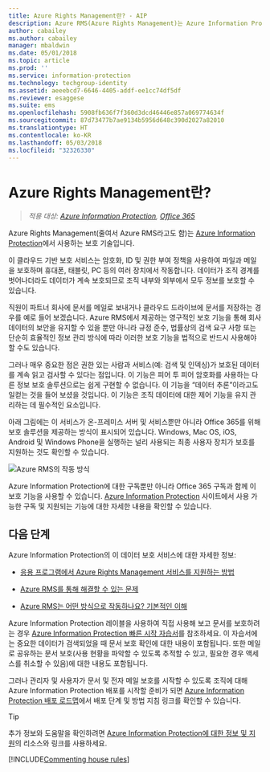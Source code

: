 ```yaml
---
title: Azure Rights Management란? - AIP
description: Azure RMS(Azure Rights Management)는 Azure Information Protection에서 사용하는 보호 기술입니다.
author: cabailey
ms.author: cabailey
manager: mbaldwin
ms.date: 05/01/2018
ms.topic: article
ms.prod: ''
ms.service: information-protection
ms.technology: techgroup-identity
ms.assetid: aeeebcd7-6646-4405-addf-ee1cc74df5df
ms.reviewer: esaggese
ms.suite: ems
ms.openlocfilehash: 5908fb636f7f360d3dcd46446e857a069774634f
ms.sourcegitcommit: 87d73477b7ae9134b5956d648c390d2027a82010
ms.translationtype: HT
ms.contentlocale: ko-KR
ms.lasthandoff: 05/03/2018
ms.locfileid: "32326330"
---
```

# <a name="what-is-azure-rights-management"></a>Azure Rights Management란?

>*적용 대상: [Azure Information Protection](https://azure.microsoft.com/pricing/details/information-protection), [Office 365](http://download.microsoft.com/download/E/C/F/ECF42E71-4EC0-48FF-AA00-577AC14D5B5C/Azure_Information_Protection_licensing_datasheet_EN-US.pdf)*


Azure Rights Management(줄여서 Azure RMS라고도 함)는 [Azure Information Protection](what-is-information-protection.md)에서 사용하는 보호 기술입니다.

이 클라우드 기반 보호 서비스는 암호화, ID 및 권한 부여 정책을 사용하여 파일과 메일을 보호하며 휴대폰, 태블릿, PC 등의 여러 장치에서 작동합니다. 데이터가 조직 경계를 벗어나더라도 데이터가 계속 보호되므로 조직 내부와 외부에서 모두 정보를 보호할 수 있습니다.

직원이 파트너 회사에 문서를 메일로 보내거나 클라우드 드라이브에 문서를 저장하는 경우를 예로 들어 보겠습니다. Azure RMS에서 제공하는 영구적인 보호 기능을 통해 회사 데이터의 보안을 유지할 수 있을 뿐만 아니라 규정 준수, 법률상의 검색 요구 사항 또는 단순히 효율적인 정보 관리 방식에 따라 이러한 보호 기능을 법적으로 반드시 사용해야 할 수도 있습니다.

그러나 매우 중요한 점은 권한 있는 사람과 서비스(예: 검색 및 인덱싱)가 보호된 데이터를 계속 읽고 검사할 수 있다는 점입니다. 이 기능은 피어 투 피어 암호화를 사용하는 다른 정보 보호 솔루션으로는 쉽게 구현할 수 없습니다. 이 기능을 “데이터 추론”이라고도 일컫는 것을 들어 보셨을 것입니다. 이 기능은 조직 데이터에 대한 제어 기능을 유지 관리하는 데 필수적인 요소입니다.

아래 그림에는 이 서비스가 온-프레미스 서버 및 서비스뿐만 아니라 Office 365를 위해 보호 솔루션을 제공하는 방식이 표시되어 있습니다. Windows, Mac OS, iOS, Android 및 Windows Phone을 실행하는 널리 사용되는 최종 사용자 장치가 보호를 지원하는 것도 확인할 수 있습니다.


![Azure RMS의 작동 방식](../media/AzRMS_elements.png)

Azure Information Protection에 대한 구독뿐만 아니라 Office 365 구독과 함께 이 보호 기능을 사용할 수 있습니다. [Azure Information Protection](https://azure.microsoft.com/pricing/details/information-protection/) 사이트에서 사용 가능한 구독 및 지원되는 기능에 대한 자세한 내용을 확인할 수 있습니다.

## <a name="next-steps"></a>다음 단계

Azure Information Protection의 이 데이터 보호 서비스에 대한 자세한 정보:

- [응용 프로그램에서 Azure Rights Management 서비스를 지원하는 방법](applications-support.md)

- [Azure RMS를 통해 해결할 수 있는 문제](azure-rms-problems-it-solves.md)

- [Azure RMS는 어떤 방식으로 작동하나요? 기본적인 이해](how-does-it-work.md)

Azure Information Protection 레이블을 사용하여 직접 사용해 보고 문서를 보호하려는 경우 [Azure Information Protection 빠른 시작 자습서](../get-started/infoprotect-quick-start-tutorial.md)를 참조하세요. 이 자습서에는 중요한 데이터가 검색되었을 때 문서 보호 확인에 대한 내용이 포함됩니다. 또한 메일로 공유하는 문서 보호(사용 현황을 파악할 수 있도록 추적할 수 있고, 필요한 경우 액세스를 취소할 수 있음)에 대한 내용도 포함됩니다.

그러나 관리자 및 사용자가 문서 및 전자 메일 보호를 시작할 수 있도록 조직에 대해 Azure Information Protection 배포를 시작할 준비가 되면 [Azure Information Protection 배포 로드맵](../plan-design/deployment-roadmap.md)에서 배포 단계 및 방법 지침 링크를 확인할 수 있습니다.

> [!TIP]
> 추가 정보와 도움말을 확인하려면 [Azure Information Protection에 대한 정보 및 지원](../get-started/information-support.md)의 리소스와 링크를 사용하세요.

[!INCLUDE[Commenting house rules](../includes/houserules.md)]